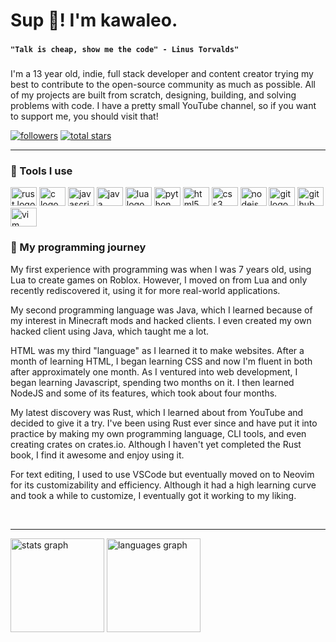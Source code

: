 # Sup 👋! I'm kawaleo.

###

**`"Talk is cheap, show me the code" - Linus Torvalds"`**

###

I'm a 13 year old, indie, full stack developer and content creator trying my best to contribute to the open-source community as much as possible. All of my projects are built from scratch, designing, building, and solving problems with code. I have a pretty small YouTube channel, so if you want to support me, you should visit that!

<p align="left">
  <a href="https://github.com/kawaleo?tab=followers">
    <img alt="followers" title="Follow me on Github" src="https://custom-icon-badges.demolab.com/github/followers/kawaleo?color=236ad3&labelColor=1155ba&style=for-the-badge&logo=person-add&label=Follow&logoColor=white"/></a>
  <a href="https://github.com/kawaleo?tab=repositories&sort=stargazers">
    <img alt="total stars" title="Total stars on GitHub" src="https://custom-icon-badges.demolab.com/github/stars/kawaleo?color=55960c&style=for-the-badge&labelColor=488207&logo=star"/></a>
</p>
<hr>

### 🧰 Tools I use

<div align="left">
  <img src="https://cdn.jsdelivr.net/gh/devicons/devicon/icons/rust/rust-plain.svg" height="30" width="42" alt="rust logo"  />
  <img src="https://cdn.jsdelivr.net/gh/devicons/devicon/icons/c/c-original.svg" height="30" width="42" alt="c logo"  />
  <img src="https://cdn.jsdelivr.net/gh/devicons/devicon/icons/javascript/javascript-original.svg" height="30" width="42" alt="javascript logo"  />
  <img src="https://cdn.jsdelivr.net/gh/devicons/devicon/icons/java/java-original.svg" height="30" width="42" alt="java logo"  />
  <img src="https://cdn.jsdelivr.net/gh/devicons/devicon/icons/lua/lua-original.svg" height="30" width="42" alt="lua logo"  />
  <img src="https://cdn.jsdelivr.net/gh/devicons/devicon/icons/python/python-original.svg" height="30" width="42" alt="python logo"  />
  <img src="https://cdn.jsdelivr.net/gh/devicons/devicon/icons/html5/html5-original.svg" height="30" width="42" alt="html5 logo"  />
  <img src="https://cdn.jsdelivr.net/gh/devicons/devicon/icons/css3/css3-original.svg" height="30" width="42" alt="css3 logo"  />
  <img src="https://cdn.jsdelivr.net/gh/devicons/devicon/icons/nodejs/nodejs-original.svg" height="30" width="42" alt="nodejs logo"  />
  <img src="https://cdn.jsdelivr.net/gh/devicons/devicon/icons/git/git-original.svg" height="30" width="42" alt="git logo"  />
  <img src="https://cdn.jsdelivr.net/gh/devicons/devicon/icons/github/github-original.svg" height="30" width="42" alt="github logo"  />
  <img src="https://cdn.jsdelivr.net/gh/devicons/devicon/icons/vim/vim-original.svg" height="30" width="42" alt="vim logo"  />
</div>

### 🚀 My programming journey

My first experience with programming was when I was 7 years old, using Lua to create games on Roblox. However, I moved on from Lua and only recently rediscovered it, using it for more real-world applications.

My second programming language was Java, which I learned because of my interest in Minecraft mods and hacked clients. I even created my own hacked client using Java, which taught me a lot.

HTML was my third "language" as I learned it to make websites. After a month of learning HTML, I began learning CSS and now I'm fluent in both after approximately one month. As I ventured into web development, I began learning Javascript, spending two months on it. I then learned NodeJS and some of its features, which took about four months.

My latest discovery was Rust, which I learned about from YouTube and decided to give it a try. I've been using Rust ever since and have put it into practice by making my own programming language, CLI tools, and even creating crates on crates.io. Although I haven't yet completed the Rust book, I find it awesome and enjoy using it.

For text editing, I used to use VSCode but eventually moved on to Neovim for its customizability and efficiency. Although it had a high learning curve and took a while to customize, I eventually got it working to my liking.


<br clear="both">

***

<div align="left">
  <img src="https://github-readme-stats.vercel.app/api?username=kawaleo&hide_title=false&hide_rank=false&show_icons=true&include_all_commits=true&count_private=true&disable_animations=false&theme=dracula&locale=en&hide_border=false&order=1" height="150" alt="stats graph"  />
  <img src="https://github-readme-stats.vercel.app/api/top-langs?username=kawaleo&locale=en&hide_title=false&layout=compact&card_width=320&langs_count=5&theme=dracula&hide_border=false&order=2" height="150" alt="languages graph"  />
</div>

###
